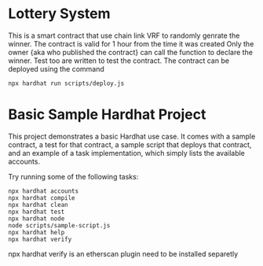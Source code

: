# Lottery System 
This is a smart contract that use chain link VRF to randomly genrate the winner.
The contract is valid for 1 hour from the time it was created
Only the owner {aka who published the contract} can call the function to declare the winner.
Test too are written to test the contract.
The contract can be deployed using the command
```shell
npx hardhat run scripts/deploy.js 
```

# Basic Sample Hardhat Project

This project demonstrates a basic Hardhat use case. It comes with a sample contract, a test for that contract, a sample script that deploys that contract, and an example of a task implementation, which simply lists the available accounts.

Try running some of the following tasks:

```shell
npx hardhat accounts
npx hardhat compile
npx hardhat clean
npx hardhat test
npx hardhat node
node scripts/sample-script.js
npx hardhat help
npx hardhat verify
```

npx hardhat verify is an etherscan plugin need to be installed separetly 